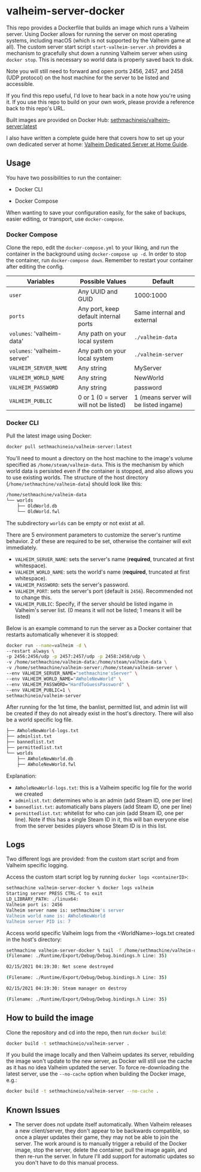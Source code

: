 # valheim-server-docker

This repo provides a Dockerfile that builds an image which runs a Valheim server.  Using Docker allows for running the server on most operating systems, including macOS (which is not supported by the Valheim game at all).  The custom server start script `start-valheim-server.sh` provides a mechanism to gracefully shut down a running Valheim server when using `docker stop`.  This is necessary so world data is properly saved back to disk.

Note you will still need to forward and open ports 2456, 2457, and 2458 (UDP protocol) on the host machine for the server to be listed and accessible.

If you find this repo useful, I'd love to hear back in a note how you're using it.  If you use this repo to build on your own work, please provide a reference back to this repo's URL.

Built images are provided on Docker Hub: [sethmachineio/valheim-server:latest](https://hub.docker.com/r/sethmachineio/valheim-server)

I also have written a complete guide here that covers how to set up your own dedicated server at home: [Valheim Dedicated Server at Home Guide](https://sethmachine.gitlab.io/2021/02/11/host-valheim-with-docker/).

## Usage

You have two possibilities to run the container:

- Docker CLI

- Docker Compose

When wanting to save your configuration easily, for the sake of backups,
easier editing, or transport, use `docker-compose`.

### Docker Compose

Clone the repo, edit the `docker-compose.yml` to your liking, and run
the container in the background using `docker-compose up -d`. In order
to stop the container, run `docker-compose down`. Remember to restart
your container after editing the config.

| **Variables**               | **Possible Values**                       | **Default**                            |
|-----------------------------|-------------------------------------------|----------------------------------------|
| `user`                      | Any UUID and GUID                         | 1000:1000                              |
| `ports`                     | Any port, keep default internal ports     | Same internal and external             |
| `volumes`: 'valheim-data'   | Any path on your local system             | `./valheim-data`                       |
| `volumes`: 'valheim-server' | Any path on your local system             | `./valheim-server`                     |
| `VALHEIM_SERVER_NAME`       | Any string                                | MyServer                               |
| `VALHEIM_WORLD_NAME`        | Any string                                | NewWorld                               |
| `VALHEIM_PASSWORD`          | Any string                                | password                               |
| `VALHEIM_PUBLIC`            | 0 or 1 (0 = server will not be listed)    | 1 (means server will be listed ingame) |


### Docker CLI

Pull the latest image using Docker:

```bash
docker pull sethmachineio/valheim-server:latest
```

You'll need to mount a directory on the host machine to the image's volume specified as `/home/steam/valheim-data`.  This is the mechanism by which world data is persisted even if the container is stopped, and also allows you to use existing worlds.  The structure of the host directory (`/home/sethmachine/valheim-data`) should look like this:

```bash
/home/sethmachine/valheim-data
└── worlds
    ├── OldWorld.db
    └── OldWorld.fwl
```

The subdirectory `worlds` can be empty or not exist at all.

There are 5 environment parameters to customize the server's runtime behavior.  2 of these are required to be set, otherwise the container will exit immediately.

* `VALHEIM_SERVER_NAME`: sets the server's name (**required**, truncated at first whitespace).
* `VALHEIM_WORLD_NAME`: sets the world's name (**required**, truncated at first whitespace).
* `VALHEIM_PASSWORD`: sets the server's password.
* `VALHEIM_PORT`: sets the server's port (default is `2456`).  Recommended not to change this.
* `VALHEIM_PUBLIC`: Specify, if the server should be listed ingame in Valheim's server list. (0 means it will not be listed; 1 means it will be listed)

Below is an example command to run the server as a Docker container that restarts automatically whenever it is stopped:

```bash
docker run --name=valheim -d \
--restart always \
-p 2456:2456/udp -p 2457:2457/udp -p 2458:2458/udp \
-v /home/sethmachine/valheim-data:/home/steam/valheim-data \
-v /home/sethmachine/valheim-server:/home/steam/valheim-server \
--env VALHEIM_SERVER_NAME="sethmachine'sServer" \
--env VALHEIM_WORLD_NAME="AWholeNewWorld" \
--env VALHEIM_PASSWORD="HardToGuessPassword" \
--env VALHEIM_PUBLIC=1 \
sethmachineio/valheim-server
```

After running for the 1st time, the banlist, permitted list, and admin list will be created if they do not already exist in the host's directory.  There will also be a world specific log file.

```bash
├── AWholeNewWorld-logs.txt
├── adminlist.txt
├── bannedlist.txt
├── permittedlist.txt
└── worlds
    ├── AWholeNewWorld.db
    ├── AWholeNewWorld.fwl
```

Explanation:

* `AWholeNewWorld-logs.txt`: this is a Valheim specific log file for the world we created
* `adminlist.txt`: determines who is an admin (add Steam ID, one per line)
* `bannedlist.txt`: automatically bans players (add Steam ID, one per line)
* `permittedlist.txt`: whitelist for who can join (add Steam ID, one per line).  Note if this has a single Steam ID in it, this will ban everyone else from the server besides players whose Steam ID is in this list.

## Logs

Two different logs are provided: from the custom start script and from Valheim specific logging.

Access the custom start script log by running `docker logs <containerID>`:

```bash
sethmachine valheim-server-docker % docker logs valheim
Starting server PRESS CTRL-C to exit
LD_LIBRARY_PATH: ./linux64:
Valheim port is: 2456
Valheim server name is: sethmachine's server
Valheim world name is: AWholeNewWorld
Valheim server PID is: 7
```

Access world specific Valheim logs from the \<WorldName\>-logs.txt created in the host's directory:

```bash
sethmachine valheim-server-docker % tail -f /home/sethmachine/valheim-data/AWholeNewWorld-logs.txt
(Filename: ./Runtime/Export/Debug/Debug.bindings.h Line: 35)

02/15/2021 04:19:30: Net scene destroyed

(Filename: ./Runtime/Export/Debug/Debug.bindings.h Line: 35)

02/15/2021 04:19:30: Steam manager on destroy

(Filename: ./Runtime/Export/Debug/Debug.bindings.h Line: 35)
```

## How to build the image

Clone the repository and cd into the repo, then run `docker build`:

```bash
docker build -t sethmachineio/valheim-server .
```

If you build the image locally and then Valheim updates its server, rebuilding the image won't update to the new server, as Docker will still use the cache as it has no idea Valheim updated the server.  To force re-downloading the latest server, use the `--no-cache` option when building the Docker image, e.g.:

```bash
docker build -t sethmachineio/valheim-server --no-cache .
```


## Known Issues

* The server does not update itself automatically.  When Valheim releases a new client/server, they don't appear to be backwards compatible, so once a player updates their game, they may not be able to join the server.  The work around is to manually trigger a rebuild of the Docker image, stop the server, delete the container, pull the image again, and then re-run the server.  In future I'll add support for automatic updates so you don't have to do this manual process.
